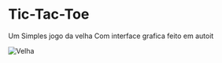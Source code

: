 # Tic-Tac-Toe

Um Simples jogo da velha Com interface grafica feito
em autoit




![Velha](https://imgur.com/pLypjc8)

